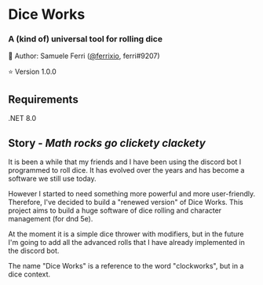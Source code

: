 # Dice Works
### A (kind of) universal tool for rolling dice

:dragon: Author: Samuele Ferri ([@ferrixio](https://github.com/ferrixio), ferri#9207)

:star: Version 1.0.0

## Requirements
.NET 8.0

## Story - _Math rocks go clickety clackety_

It is been a while that my friends and I have been using the discord bot I programmed to roll dice.
It has evolved over the years and has become a software we still use today.

However I started to need something more powerful and more user-friendly. Therefore, I've decided to build a "renewed version"
of Dice Works. This project aims to build a huge software of dice rolling and character management (for dnd 5e).

At the moment it is a simple dice thrower with modifiers, but in the future I'm going to add all the advanced
rolls that I have already implemented in the discord bot.

The name "Dice Works" is a reference to the word "clockworks", but in a dice context.
